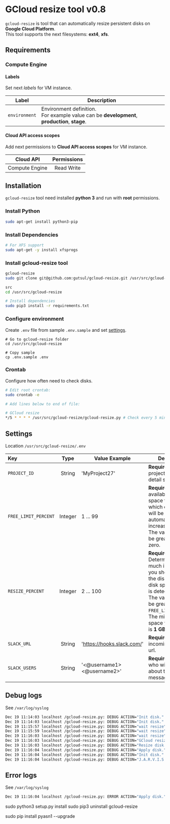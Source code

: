 # GCloud resize tool v0.8

`gcloud-resize` is tool that can automatically resize persistent disks on **Google Cloud Platform**.
<br>This tool supports the next filesystems: **ext4**, **xfs**.

## Requirements

### Compute Engine

#### Labels
Set next *labels* for VM instance.
 
| Label           | Description |
| :-------------: | --------- |
| `environment`   | Environment definition. <br> For example value can be **development**, **production**, **stage**. |


#### Cloud API access scopes
Add next permissions to **Cloud API access scopes** for VM instance. 

| Cloud API       | Permissions |
| :-------------: | :---------: |
| Compute Engine  | Read Write  |


## Installation  

`gcloud-resize` tool need installed **python 3** and run with **root** permissions.

### Install Python
```bash
sudo apt-get install python3-pip
```

### Install Dependencies
```bash
# For XFS support
sudo apt-get -y install xfsprogs
```

### Install gcloud-resize tool

```bash
gcloud-resize
sudo git clone git@github.com:gutsul/gcloud-resize.git /usr/src/gcloud-resize

src
cd /usr/src/gcloud-resize

# Install dependencies
sudo pip3 install -r requirements.txt
```

### Configure environment

Create `.env` file from sample `.env.sample` and set [settings](#settings).

```
# Go to gcloud-resize folder 
cd /usr/src/gcloud-resize

# Copy sample
cp .env.sample .env
```

### Crontab
Configure how often need to check disks.
```bash
# Edit root crontab:
sudo crontab -e

# Add lines below to end of file:

# GCloud resize 
*/5 * * * * /usr/src/gcloud-resize/gcloud-resize.py # Check every 5 minutes
```

## Settings

Location `/usr/src/gcloud-resize/.env`

| Key                  | Type    | Value Example                          | Description |
| :------------------- | :-----: | -------------------------------------- | ----------- |
| `PROJECT_ID`         | String  | 'MyProject27'                          | **Required**. Google project id. More detail see [here](https://support.google.com/cloud/answer/6158840?hl=en).|
| `FREE_LIMIT_PERCENT` | Integer | 1 ... 99                               | **Required**. Indicates available disc space threshold at which disc space will be automatically increased.<br>The value should be greater than zero. |
| `RESIZE_PERCENT`     | Integer | 2 ... 100                              | **Required**. Determines how much in percentage you should increase the disk when low disk space amount is detected. <br> The value should be greater than `FREE_LINIT_PERCENT`.<br>The minimum disk space you can add is **1 GB**.|
| `SLACK_URL`          | String  | 'https://hooks.slack.com/'             | **Required**. Slack incoming webhook url.  |
| `SLACK_USERS`        | String  | '<@username1> <@username2>'            | **Required**. Users who will be notified about the resize message.   |


## Debug logs
See `/var/log/syslog`
```bash
Dec 19 11:14:03 localhost /gcloud-resize.py: DEBUG ACTION="Init disk." NAME="disk-1" SOURCE="/dev/sdb" FSTYPE="ext4" SIZE_GB=14 USED_GB=10 USED_%=66 AVAIL_GB=5 TARGET=/mnt/disk/disk1
Dec 19 11:14:03 localhost /gcloud-resize.py: DEBUG ACTION="Init disk." NAME="disk-2" SOURCE="/dev/sdc" FSTYPE="xfs" SIZE_GB=12 USED_GB=10 USED_%=76 AVAIL_GB=3 TARGET=/mnt/disk/disk2
Dec 19 11:15:57 localhost /gcloud-resize.py: DEBUG ACTION="wait resize" STATUS="PENDING"
Dec 19 11:15:59 localhost /gcloud-resize.py: DEBUG ACTION="wait resize" STATUS="RUNNING"
Dec 19 11:16:03 localhost /gcloud-resize.py: DEBUG ACTION="wait resize" STATUS="DONE"
Dec 19 11:16:03 localhost /gcloud-resize.py: DEBUG ACTION="GCloud resize" NAME="disk-1" NEW_SIZE=16 RESPONSE="{'user': '438031059494-compute@developer.gserviceaccount.com', 'startTime': '2017-12-19T03:15:57.980-08:00', 'id': '8572997244663712258', 'name': 'operation-1513682157531-560af974d6f79-c95f1d73-10be4206', 'status': 'DONE', 'selfLink': 'https://www.googleapis.com/compute/v1/projects/adlithium-1289/zones/us-central1-a/operations/operation-1513682157531-560af974d6f79-c95f1d73-10be4206', 'zone': 'https://www.googleapis.com/compute/v1/projects/adlithium-1289/zones/us-central1-a', 'insertTime': '2017-12-19T03:15:57.721-08:00', 'targetId': '7544387413751976286', 'progress': 100, 'endTime': '2017-12-19T03:16:02.534-08:00', 'kind': 'compute#operation', 'targetLink': 'https://www.googleapis.com/compute/v1/projects/adlithium-1289/zones/us-central1-a/disks/disk-1', 'operationType': 'resizeDisk'}"
Dec 19 11:16:03 localhost /gcloud-resize.py: DEBUG ACTION="Resize disk." NAME="disk-1" ADD_GB=2 NEW_SIZE_GB=16
Dec 19 11:16:04 localhost /gcloud-resize.py: DEBUG ACTION="Apply disk." NAME="disk-1" SOURCE="/dev/sdb" FSTYPE="ext4"
Dec 19 11:16:04 localhost /gcloud-resize.py: DEBUG ACTION="Init disk." NAME="disk-1" SOURCE="/dev/sdb" FSTYPE="ext4" SIZE_GB=16 USED_GB=10 USED_%=58 AVAIL_GB=7 TARGET=/mnt/disk/disk1
Dec 19 11:16:04 localhost /gcloud-resize.py: DEBUG ACTION="J.A.R.V.I.S Say" CODE=200 STATUS="ok"
```

## Error logs
See `/var/log/syslog`
```bash
Dec 19 11:16:04 localhost /gcloud-resize.py: ERROR ACTION="Apply disk." NAME="disk-2" SOURCE="/dev/sdc" FSTYPE="xfs" REASON="Not supported file system."
```


sudo python3 setup.py install
sudo pip3 uninstall gcloud-resize



sudo pip install pyasn1 --upgrade